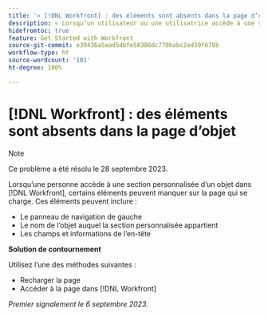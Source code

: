 ```yaml
---
title: '« [!DNL Workfront] : des éléments sont absents dans la page d’objet »'
description: « Lorsqu’un utilisateur ou une utilisatrice accède à une section personnalisée d’un objet dans [!DNL Workfront], certains éléments peuvent manquer sur la page qui se charge. »
hidefromtoc: true
feature: Get Started with Workfront
source-git-commit: e39436a5aad5dbfe58386dc770babc2ed39f678b
workflow-type: ht
source-wordcount: '101'
ht-degree: 100%

---
```



# [!DNL Workfront] : des éléments sont absents dans la page d’objet

>[!NOTE]
>
>Ce problème a été résolu le 28 septembre 2023.

Lorsqu’une personne accède à une section personnalisée d’un objet dans [!DNL Workfront], certains éléments peuvent manquer sur la page qui se charge. Ces éléments peuvent inclure :

* Le panneau de navigation de gauche
* Le nom de l’objet auquel la section personnalisée appartient
* Les champs et informations de l’en-tête

**Solution de contournement**

Utilisez l’une des méthodes suivantes :

* Recharger la page
* Accéder à la page dans [!DNL Workfront]

_Premier signalement le 6 septembre 2023._
